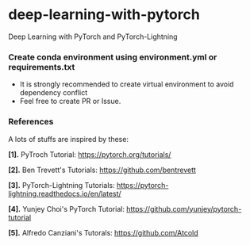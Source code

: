 # deep-learning-with-pytorch
Deep Learning with PyTorch and PyTorch-Lightning



### Create conda environment using environment.yml or requirements.txt


- It is strongly recommended to create virtual environment to avoid dependency conflict
- Feel free to create PR or Issue.


### References
A lots of stuffs are inspired by these:

**[1].** PyTroch Tutorial: https://pytorch.org/tutorials/

**[2].** Ben Trevett's Tutorials: https://github.com/bentrevett

**[3].** PyTorch-Lightning Tutorials: https://pytorch-lightning.readthedocs.io/en/latest/

**[4].** Yunjey Choi's PyTorch Tutorial:  https://github.com/yunjey/pytorch-tutorial

**[5].** Alfredo Canziani's Tutorals:
 https://github.com/Atcold
